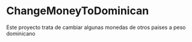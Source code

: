 # ChangeMoneyToDominican
Este proyecto trata de cambiar algunas monedas de otros paises a peso dominicano
